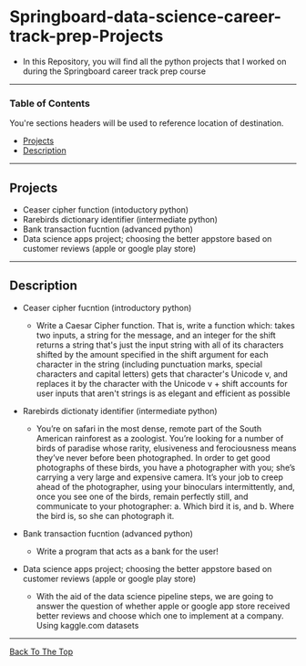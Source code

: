 # Springboard-data-science-career-track-prep-Projects
- In this Repository, you will find all the python projects that I worked on during the Springboard career track prep course

---

### Table of Contents
You're sections headers will be used to reference location of destination.

- [Projects](#projects)
- [Description](#description)

---
## Projects
- Ceaser cipher function (intoductory python)
- Rarebirds dictionary identifier (intermediate python)
- Bank transaction fucntion (advanced python)
- Data science apps project; choosing the better appstore based on customer reviews (apple or google play store)
---

## Description

- Ceaser cipher fucntion (introductory python)
    - Write a Caesar Cipher function. That is, write a function which:
    takes two inputs, a string for the message, and an integer for the shift
    returns a string that's just the input string with all of its characters shifted by the amount specified in the shift argument
    for each character in the string (including punctuation marks, special characters and capital letters) gets that character's Unicode v, and replaces it by       the character with the Unicode v + shift
    accounts for user inputs that aren't strings
    is as elegant and efficient as possible
    
- Rarebirds dictionaty identifier (intermediate python)
    - You’re on safari in the most dense, remote part of the South American rainforest as a zoologist.
    You’re looking for a number of birds of paradise whose rarity, elusiveness and ferociousness means they’ve never before been photographed.
    In order to get good photographs of these birds, you have a photographer with you; she’s carrying a very large and expensive camera. It’s your job to creep       ahead of the photographer, using your binoculars intermittently, and, once you see one of the birds, remain perfectly still, and communicate to your             photographer: a. Which bird it is, and b. Where the bird is, so she can photograph it.
    
- Bank transaction fucntion (advanced python)
    - Write a program that acts as a bank for the user! 
    
- Data science apps project; choosing the better appstore based on customer reviews (apple or google play store)
    - With the aid of the data science pipeline steps, we are going to answer the question of whether apple or google app store received better reviews and           choose which one to implement at a company. Using kaggle.com datasets
---


[Back To The Top](#springboard-data-science-career-track-prep-Projects)
